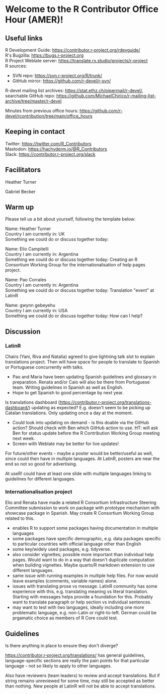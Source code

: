 # Welcome to the R Contributor Office Hour (AMER)!

## Useful links

R Development Guide: https://contributor.r-project.org/rdevguide/  
R's Bugzilla: https://bugs.r-project.org   
R Project Weblate server: https://translate.rx.studio/projects/r-project   
R sources: 
  - SVN repo: https://svn.r-project.org/R/trunk/
  - GitHub mirror: https://github.com/r-devel/r-svn/
  
R-devel mailing list archives: https://stat.ethz.ch/pipermail/r-devel/, searchable GitHub repo: https://github.com/MichaelChirico/r-mailing-list-archive/tree/master/r-devel  

Minutes from previous office hours: https://github.com/r-devel/rcontribution/tree/main/office_hours
  
## Keeping in contact

Twitter: https://twitter.com/R_Contributors  
Mastodon: https://hachyderm.io/@R_Contributors  
Slack: https://contributor.r-project.org/slack  

## Facilitators

Heather Turner 

Gabriel Becker

## Warm up 

Please tell us a bit about yourself, following the template below: 

Name: Heather Turner  
Country I am currently in: UK  
Something we could do or discuss together today: 

Name: Elio Campitelli  
Country I am currently in: Argentina  
Something we could do or discuss together today: Creating an R Consortium Working Group for the internationalisation of help pages project.
     
Name: Pao Corrales  
Country I am currently in: Argentina  
Something we could do or discuss together today: Translation "event" at LatinR

Name: gwynn gebeyehu  
Country I am currently in: USA  
Something we could do or discuss together today: How can I help?


## Discussion

### LatinR

Chairs (Yani, Riva and Natalia) agreed to give lightning talk slot to explain translations project. Then will have space for people to translate to Spanish or Portuguese concurrently with talks.
- Pao and Maria have been updating Spanish guidelines and glossary in preparation. Renata and/or Caio will also be there from Portuguese team. Writing guidelines in Spanish as well as English.
- Hope to get Spanish to good percentage by next year.

Is translations dashboard (https://contributor.r-project.org/translations-dashboard/) updating as expected? E.g. doesn't seem to be picking up Catalan translations. Only updating once a day at the moment.
 - Could look into updating on demand - is this doable via the GitHub action? Should check with Ben which GitHub action to use. HT: will ask Ben for status update before the R Contribution Working Group meeting next week.
 - Screen with Weblate may be better for live updates!
 
 For future/other events - maybe a poster would be better/useful as well, since could then have in multiple languages. At LatinR, posters are near the end so not so good for advertising.
 
 At useR! could have at least one slide with multiple languages linking to guidelines for different languages.
 
### Internationalisation project

Elio and Renata have made a related R Consortium Infrastructure Steering Committee submission to work on package with prototype mechanism with showcase package in Spanish. May create R Consortium Working Group related to this.
- enables R to support some packages having documentation in multiple languages
- some packages have specific demographic, e.g. data packages specific to particular countries with official language other than English
- some key/widely used packages, e.g. tidyverse.
- also consider vignettes; possible more important than individual help pages. Would want to do in a way that doesn't duplicate computation when building vignettes. Maybe quarto/R markdown extension to use different languages.
- same issue with running examples in multiple help files. For now would leave examples (comments, variable names) alone.
- issues with translating prose vs message. LatinR community has some experience with this, e.g. translating meaning vs literal translation. Starting with messages helps provide a foundation for this. Probably want to translate paragraph or help section vs individual sentences.
- may want to test with two languages, ideally including one more problematic language, e.g. non-Latin or right-to-left. German could be prgamatic choice as members of R Core could test.

## Guidelines

Is there anything in place to ensure they don't diverge?

https://contributor.r-project.org/translations/ has general guidelines, language-specific sections are really the pain points for that particular language - not so likely to apply to other languages.

Also have reviewers (team leaders) to review and accept translations. But if string remains unreviewed for some time, may still be accepted as better than nothing. New people at LatinR will not be able to accept translations.




